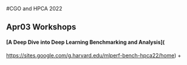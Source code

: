 
#CGO and HPCA 2022

## Apr03 Workshops

####  [A Deep Dive into Deep Learning Benchmarking and Analysis](
https://sites.google.com/g.harvard.edu/mlperf-bench-hpca22/home)
+
